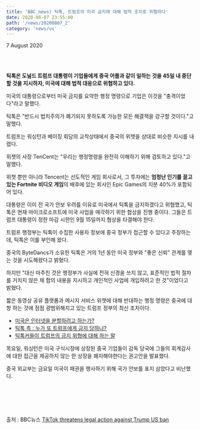 ```yaml
---
title: 'BBC_news) 틱톡, 트럼프의 미국 금지에 대해 법적 조치로 위협하다'
date: 2020-08-07 23:55:00
path: '/news/20200807_2'
category: 'news/us'
---
```

7 August 2020

<br>
<br>

**틱톡은 도널드 트럼프 대통령이 기업들에게 중국 어플과 같이 일하는 것을 45일 내 중단할 것을 지시하자, 미국에 대해 법적 대응으로 위협하고 있다.**

미국의 대통령으로부터 미국 금지를 요약한 행정 명령으로 기업은 이것을 "충격이었다"라고 말했다. 

틱톡은 "반드시 법치주의가 폐기되지 못하도록 가능한 모든 해결책을 강구할 것이다."고 말했다.

트럼프는 워싱턴과 베이징 회담의 교착상태에서 중국의 위챗을 상대로 비슷한 지시를 내렸다.

위챗의 사장 TenCent는 "우리는 행정명령을 완전히 이해하기 위해 검토하고 있다."고 말했다.

위챗 뿐만 아니라 Tencent는 선도적인 게임 회사로서, 그 투자에는 **엄청난 인기를 끌고 있는 Fortnite 비디오 게임**의 배후에 있는 회사인 Epic Games의 지분 40%가 포함되어 있다.

대통령은 이미 전 국가 안보 우려를 이유로 미국에서 틱톡을 금지하겠다고 위협했고, 틱톡은 현재 마이크로소프트에 미국 사업을 매각하기 위한 협상을 진행 중이다. 그들은 트럼프 대통령이 정한 마감 시한인 9월 15일까지 협상을 타결해야 한다.

트럼프 행정부는 틱톡이 수집한 사용자 정보에 중국 정부가 접근할 수 있다고 주장하는데, 틱톡은 이를 부인해 왔다.

중국의 ByteDancs가 소유한 틱톡은 거의 1년 동안 미국 정부와 "좋은 신뢰" 관계를 맺는 것을 시도해왔다고 밝혔다.

하지만 "대신 마주친 것은 행정부가 사실에 전혀 신경을 쓰지 않고, 표준적인 법적 절차를 거치지 않은 채 합의 내용을 지시하고 개인적인 사업에 개입하려고 한 것"이었다고 밝혔다.

짧은 동영상 공유 플랫폼과 메시지 서비스 위챗에 대해 반대하는 행정 명령은 중국에 대항 하는 것에 점점 광범위해지고 있는 트럼프 정부의 최신 조치이다.

- [미국은 인터넷을 분할하려고 하는가?](https://www.bbc.com/news/technology-53686390)
- [틱톡 측 : 누가 또 트럼프에게 금지 당하나?](https://www.bbc.com/news/technology-53638645)
- [틱톡커들이 트럼프의 금지 위협에 대해 하는 말](https://www.bbc.com/news/technology-53642260)

목요일, 워싱턴은 미국 구식시장에 상장된 중국 기업들이 감독 당국에 그들의 회계감사에 대한 접근을 제공하지 않는 한 상장을 폐지해야한다는 권고안을 발표했다.

중국 외교부는 금요일 미국이 패권을 행사하기 위해 국가 안보를 표지 삼았다고 비난했다.


<br>
<br>
<br>
<br>

출처 : BBC뉴스 [TikTok threatens legal action against Trump US ban](https://www.bbc.com/news/business-53660860)